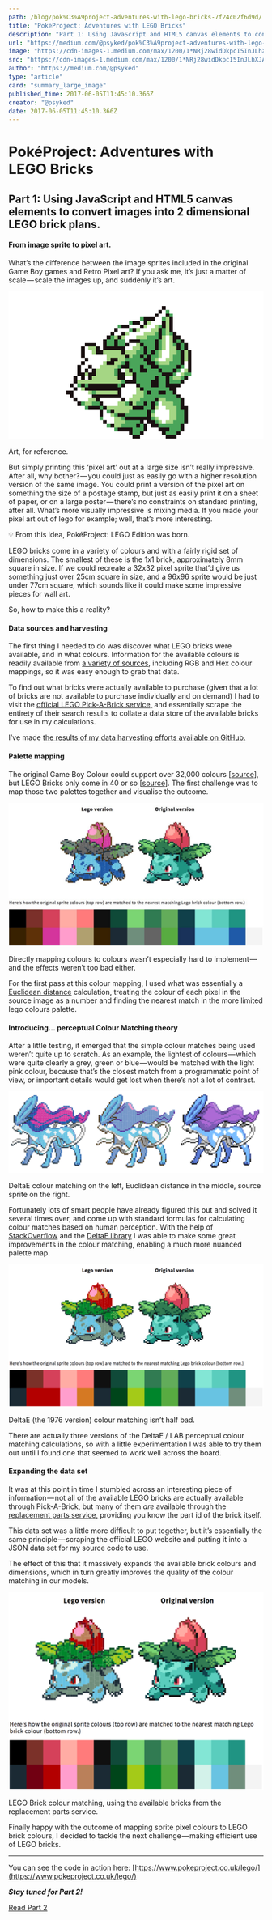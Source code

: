 ```yaml
---
path: /blog/pok%C3%A9project-adventures-with-lego-bricks-7f24c02f6d9d/
title: "PokéProject: Adventures with LEGO Bricks"
description: "Part 1: Using JavaScript and HTML5 canvas elements to convert images into 2 dimensional LEGO brick plans."
url: "https://medium.com/@psyked/pok%C3%A9project-adventures-with-lego-bricks-7f24c02f6d9d"
image: "https://cdn-images-1.medium.com/max/1200/1*NRj28widDkpcI5InJLhXJA.png"
src: "https://cdn-images-1.medium.com/max/1200/1*NRj28widDkpcI5InJLhXJA.png"
author: "https://medium.com/@psyked"
type: "article"
card: "summary_large_image"
published_time: 2017-06-05T11:45:10.366Z
creator: "@psyked"
date: 2017-06-05T11:45:10.366Z
---
```


# PokéProject: Adventures with LEGO Bricks

## Part 1: Using JavaScript and HTML5 canvas elements to convert images into 2 dimensional LEGO brick plans.

#### From image sprite to pixel art.

What’s the difference between the image sprites included in the original Game Boy games and Retro Pixel art? If you ask me, it’s just a matter of scale — scale the images up, and suddenly it’s art.

![](1*ahfgymTGsLrv5DvRElUX4A.png)

Art, for reference.

But simply printing this ‘pixel art’ out at a large size isn’t really impressive. After all, why bother? — you could just as easily go with a higher resolution version of the same image. You could print a version of the pixel art on something the size of a postage stamp, but just as easily print it on a sheet of paper, or on a large poster — there’s no constraints on standard printing, after all. What’s more visually impressive is mixing media. If you made your pixel art out of lego for example; well, that’s more interesting.

💡 From this idea, PokéProject: LEGO Edition was born.

LEGO bricks come in a variety of colours and with a fairly rigid set of dimensions. The smallest of these is the 1x1 brick, approximately 8mm square in size. If we could recreate a 32x32 pixel sprite that’d give us something just over 25cm square in size, and a 96x96 sprite would be just under 77cm square, which sounds like it could make some impressive pieces for wall art.

So, how to make this a reality?

#### Data sources and harvesting

The first thing I needed to do was discover what LEGO bricks were available, and in what colours. Information for the available colours is readily available from [a variety of sources](https://bricks.stackexchange.com/questions/75/how-many-different-colours-of-lego-bricks-are-there), including RGB and Hex colour mappings, so it was easy enough to grab that data.

To find out what bricks were actually available to purchase (given that a lot of bricks are not available to purchase individually and on demand) I had to visit the [official LEGO Pick-A-Brick service,](https://shop.lego.com/en-GB/Pick-a-Brick) and essentially scrape the entirety of their search results to collate a data store of the available bricks for use in my calculations.

I’ve made [the results of my data harvesting efforts available on GitHub.](https://github.com/psyked/LEGO-Bricks-Data)

#### Palette mapping

The original Game Boy Colour could support over 32,000 colours \[[source](https://en.wikipedia.org/wiki/List_of_video_game_console_palettes#Game_Boy_Color)\], but LEGO Bricks only come in 40 or so \[[source](http://lego.wikia.com/wiki/Colour_Palette)\]. The first challenge was to map those two palettes together and visualise the outcome.

![](1*m0a0IO5JS4BninOLPPt97A.jpeg)

Directly mapping colours to colours wasn’t especially hard to implement — and the effects weren’t too bad either.

For the first pass at this colour mapping, I used what was essentially a [Euclidean distance](https://stackoverflow.com/a/13587077/377961) calculation, treating the colour of each pixel in the source image as a number and finding the nearest match in the more limited lego colours palette.

#### Introducing… perceptual Colour Matching theory

After a little testing, it emerged that the simple colour matches being used weren’t quite up to scratch. As an example, the lightest of colours — which were quite clearly a grey, green or blue — would be matched with the light pink colour, because that’s the closest match from a programmatic point of view, or important details would get lost when there’s not a lot of contrast.

![](1*IHN_O3KWkc8rDCfBRVPSzg.png)

DeltaE colour matching on the left, Euclidean distance in the middle, source sprite on the right.

Fortunately lots of smart people have already figured this out and solved it several times over, and come up with standard formulas for calculating colour matches based on human perception. With the help of [StackOverflow](https://stackoverflow.com/a/29247003/377961) and the [DeltaE library](http://zschuessler.github.io/DeltaE/) I was able to make some great improvements in the colour matching, enabling a much more nuanced palette map.

![](1*VEuetcvPBJ0MeubZVG8mpg.png)

DeltaE (the 1976 version) colour matching isn’t half bad.

There are actually three versions of the DeltaE / LAB perceptual colour matching calculations, so with a little experimentation I was able to try them out until I found one that seemed to work well across the board.

#### Expanding the data set

It was at this point in time I stumbled across an interesting piece of information — not all of the available LEGO bricks are actually available through Pick-A-Brick, but many of them _are_ available through the [replacement parts service,](https://www.lego.com/en-gb/service/replacementparts/sale) providing you know the part id of the brick itself.

This data set was a little more difficult to put together, but it’s essentially the same principle — scraping the official LEGO website and putting it into a JSON data set for my source code to use.

The effect of this that it massively expands the available brick colours and dimensions, which in turn greatly improves the quality of the colour matching in our models.

![](1*NRj28widDkpcI5InJLhXJA.png)

LEGO Brick colour matching, using the available bricks from the replacement parts service.

Finally happy with the outcome of mapping sprite pixel colours to LEGO brick colours, I decided to tackle the next challenge — making efficient use of LEGO bricks.

---

You can see the code in action here: [https://www.pokeproject.co.uk/lego/](https://www.pokeproject.co.uk/lego/)

**_Stay tuned for Part 2!_**

[Read Part 2](https://medium.com/@psyked/pok%C3%A9project-adventures-with-lego-bricks-cd9401091239)